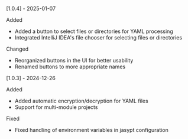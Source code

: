 [1.0.4] - 2025-01-07

Added
* Added a button to select files or directories for YAML processing
* Integrated IntelliJ IDEA's file chooser for selecting files or directories

Changed
* Reorganized buttons in the UI for better usability
* Renamed buttons to more appropriate names

[1.0.3] - 2024-12-26

Added
* Added automatic encryption/decryption for YAML files
* Support for multi-module projects

Fixed
* Fixed handling of environment variables in jasypt configuration